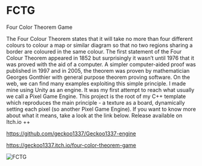 # FCTG
Four Color Theorem Game

The Four Colour Theorem states that it will take no more than four different colours to colour a map or similar diagram so that no two regions sharing a border are coloured in the same colour. The first statement of the Four Colour Theorem appeared in 1852 but surprisingly it wasn’t until 1976 that it was proved with the aid of a computer. A simpler computer-aided proof was published in 1997 and in 2005, the theorem was proven by mathematician Georges Gonthier with general purpose theorem proving software. On the web, we can find many examples exploiting this simple principle. I made mine using Unity as an engine. It was my first attempt to reach what usually we call a Pixel Game Engine. This project is the root of my C++ template which reproduces the main principle - a texture as a board, dynamically setting each pixel (so another Pixel Game Engine). If you want to know more about what it means, take a look at the link below. Release available on Itch.io ++

https://github.com/geckoo1337/Geckoo1337-engine

https://geckoo1337.itch.io/four-color-theorem-game

![FCTG](https://user-images.githubusercontent.com/17862708/212760661-9056d6c1-9180-4e64-942e-5f0e1ba44f87.png)
